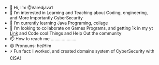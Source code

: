- 👋 Hi, I’m @Varedjava1
- 👀 I’m interested in Learning and Teaching about Coding, engineering, and More Importantly CyberSecurity
- 🌱 I’m currently learning Java Programing, collage
- 💞️ I’m looking to collaborate on Games Programs, and getting 1k in my yt [Link](https://www.youtube.com/@vared1) and Code cool Things and Help Out the community
- 📫 How to reach me ..................... 
- 😄 Pronouns: he/Him
- ⚡ Fun fact: I worked, and created domains system of CyberSecurity with CISA!

